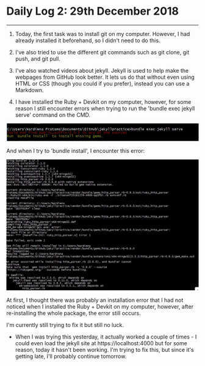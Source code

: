 # Daily Log 2: 29th December 2018
-----

1. Today, the first task was to install git on my computer. However, I had already installed it beforehand, so I didn't need to do this.

2. I've also tried to use the different git commands such as git clone, git push, and git pull.

3. I've also watched videos about jekyll. Jekyll is used to help make the webpages from GitHub look better. It lets us do that without even using HTML or CSS (though you could if you prefer), instead you can use a Markdown.

4. I have installed the Ruby + Devkit on my computer, however, for some reason I still encounter errors when trying to run the 'bundle exec jekyll serve' command on the CMD.

![img](https://raw.githubusercontent.com/nardienapratama/extra182/master/img/jekyll%20error.JPG)

And when I try to 'bundle install', I encounter this error:

![img](https://raw.githubusercontent.com/nardienapratama/extra182/master/img/jekyll%20error2.JPG)

At first, I thought there was probably an installation error that I had not noticed when I installed the Ruby + Devkit on my computer, however, after re-installing the whole package, the error still occurs.

I'm currently still trying to fix it but still no luck.

* When I was trying this yesterday, it actually worked a couple of times - I could even load the jekyll site at https://localhost:4000 but for some reason, today it hasn't been working. I'm trying to fix this, but since it's getting late, I'll probably continue tomorrow.
